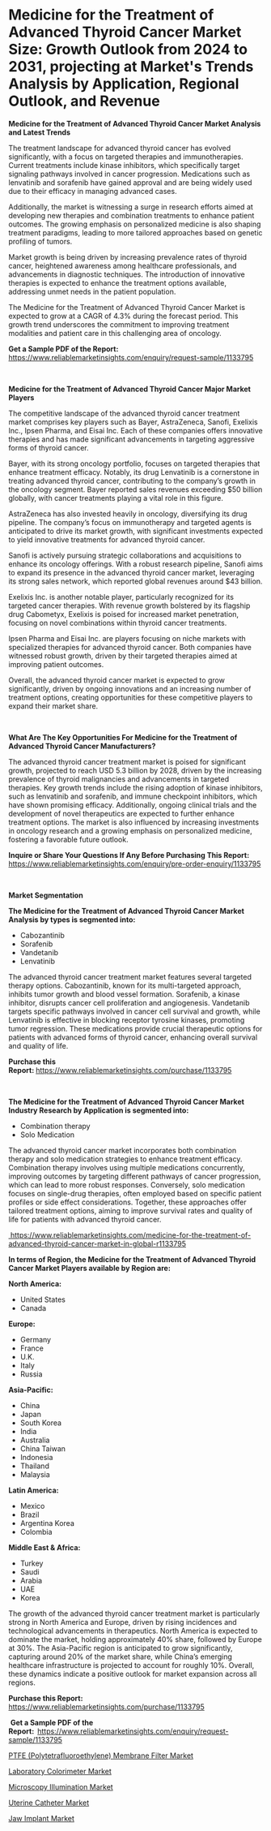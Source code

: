 <p><h1>Medicine for the Treatment of Advanced Thyroid Cancer Market Size: Growth Outlook from 2024 to 2031, projecting at Market's Trends Analysis by Application, Regional Outlook, and Revenue</h1></p><p><strong>Medicine for the Treatment of Advanced Thyroid Cancer Market Analysis and Latest Trends</strong></p>
<p><p>The treatment landscape for advanced thyroid cancer has evolved significantly, with a focus on targeted therapies and immunotherapies. Current treatments include kinase inhibitors, which specifically target signaling pathways involved in cancer progression. Medications such as lenvatinib and sorafenib have gained approval and are being widely used due to their efficacy in managing advanced cases. </p><p>Additionally, the market is witnessing a surge in research efforts aimed at developing new therapies and combination treatments to enhance patient outcomes. The growing emphasis on personalized medicine is also shaping treatment paradigms, leading to more tailored approaches based on genetic profiling of tumors. </p><p>Market growth is being driven by increasing prevalence rates of thyroid cancer, heightened awareness among healthcare professionals, and advancements in diagnostic techniques. The introduction of innovative therapies is expected to enhance the treatment options available, addressing unmet needs in the patient population. </p><p>The Medicine for the Treatment of Advanced Thyroid Cancer Market is expected to grow at a CAGR of 4.3% during the forecast period. This growth trend underscores the commitment to improving treatment modalities and patient care in this challenging area of oncology.</p></p>
<p><strong>Get a Sample PDF of the Report:&nbsp;</strong> <a href="https://www.reliablemarketinsights.com/enquiry/request-sample/1133795?utm_campaign=1355&utm_medium=2&utm_source=Github&utm_content=ia&utm_term=08102024&utm_id=medicine-for-the-treatment-of-advanced-thyroid-cancer">https://www.reliablemarketinsights.com/enquiry/request-sample/1133795</a></p>
<p>&nbsp;</p>
<p><strong>Medicine for the Treatment of Advanced Thyroid Cancer Major Market Players</strong></p>
<p><p>The competitive landscape of the advanced thyroid cancer treatment market comprises key players such as Bayer, AstraZeneca, Sanofi, Exelixis Inc., Ipsen Pharma, and Eisai Inc. Each of these companies offers innovative therapies and has made significant advancements in targeting aggressive forms of thyroid cancer.</p><p>Bayer, with its strong oncology portfolio, focuses on targeted therapies that enhance treatment efficacy. Notably, its drug Lenvatinib is a cornerstone in treating advanced thyroid cancer, contributing to the company’s growth in the oncology segment. Bayer reported sales revenues exceeding $50 billion globally, with cancer treatments playing a vital role in this figure.</p><p>AstraZeneca has also invested heavily in oncology, diversifying its drug pipeline. The company’s focus on immunotherapy and targeted agents is anticipated to drive its market growth, with significant investments expected to yield innovative treatments for advanced thyroid cancer.</p><p>Sanofi is actively pursuing strategic collaborations and acquisitions to enhance its oncology offerings. With a robust research pipeline, Sanofi aims to expand its presence in the advanced thyroid cancer market, leveraging its strong sales network, which reported global revenues around $43 billion.</p><p>Exelixis Inc. is another notable player, particularly recognized for its targeted cancer therapies. With revenue growth bolstered by its flagship drug Cabometyx, Exelixis is poised for increased market penetration, focusing on novel combinations within thyroid cancer treatments.</p><p>Ipsen Pharma and Eisai Inc. are players focusing on niche markets with specialized therapies for advanced thyroid cancer. Both companies have witnessed robust growth, driven by their targeted therapies aimed at improving patient outcomes.</p><p>Overall, the advanced thyroid cancer market is expected to grow significantly, driven by ongoing innovations and an increasing number of treatment options, creating opportunities for these competitive players to expand their market share.</p></p>
<p>&nbsp;</p>
<p><strong>What Are The Key Opportunities For Medicine for the Treatment of Advanced Thyroid Cancer Manufacturers?</strong></p>
<p><p>The advanced thyroid cancer treatment market is poised for significant growth, projected to reach USD 5.3 billion by 2028, driven by the increasing prevalence of thyroid malignancies and advancements in targeted therapies. Key growth trends include the rising adoption of kinase inhibitors, such as lenvatinib and sorafenib, and immune checkpoint inhibitors, which have shown promising efficacy. Additionally, ongoing clinical trials and the development of novel therapeutics are expected to further enhance treatment options. The market is also influenced by increasing investments in oncology research and a growing emphasis on personalized medicine, fostering a favorable future outlook.</p></p>
<p><strong>Inquire or Share Your Questions If Any Before Purchasing This Report:</strong> <a href="https://www.reliablemarketinsights.com/enquiry/pre-order-enquiry/1133795?utm_campaign=1355&utm_medium=2&utm_source=Github&utm_content=ia&utm_term=08102024&utm_id=medicine-for-the-treatment-of-advanced-thyroid-cancer">https://www.reliablemarketinsights.com/enquiry/pre-order-enquiry/1133795</a></p>
<p>&nbsp;</p>
<p><strong>Market Segmentation</strong></p>
<p><strong>The Medicine for the Treatment of Advanced Thyroid Cancer Market Analysis by types is segmented into:</strong></p>
<p><ul><li>Cabozantinib</li><li>Sorafenib</li><li>Vandetanib</li><li>Lenvatinib</li></ul></p>
<p><p>The advanced thyroid cancer treatment market features several targeted therapy options. Cabozantinib, known for its multi-targeted approach, inhibits tumor growth and blood vessel formation. Sorafenib, a kinase inhibitor, disrupts cancer cell proliferation and angiogenesis. Vandetanib targets specific pathways involved in cancer cell survival and growth, while Lenvatinib is effective in blocking receptor tyrosine kinases, promoting tumor regression. These medications provide crucial therapeutic options for patients with advanced forms of thyroid cancer, enhancing overall survival and quality of life.</p></p>
<p><strong>Purchase this Report:&nbsp;</strong><a href="https://www.reliablemarketinsights.com/purchase/1133795?utm_campaign=1355&utm_medium=2&utm_source=Github&utm_content=ia&utm_term=08102024&utm_id=medicine-for-the-treatment-of-advanced-thyroid-cancer">https://www.reliablemarketinsights.com/purchase/1133795</a></p>
<p>&nbsp;</p>
<p><strong>The Medicine for the Treatment of Advanced Thyroid Cancer Market Industry Research by Application is segmented into:</strong></p>
<p><ul><li>Combination therapy</li><li>Solo Medication</li></ul></p>
<p><p>The advanced thyroid cancer market incorporates both combination therapy and solo medication strategies to enhance treatment efficacy. Combination therapy involves using multiple medications concurrently, improving outcomes by targeting different pathways of cancer progression, which can lead to more robust responses. Conversely, solo medication focuses on single-drug therapies, often employed based on specific patient profiles or side effect considerations. Together, these approaches offer tailored treatment options, aiming to improve survival rates and quality of life for patients with advanced thyroid cancer.</p></p>
<p><a href="https://www.reliablemarketinsights.com/medicine-for-the-treatment-of-advanced-thyroid-cancer-market-in-global-r1133795?utm_campaign=1355&utm_medium=2&utm_source=Github&utm_content=ia&utm_term=08102024&utm_id=medicine-for-the-treatment-of-advanced-thyroid-cancer">&nbsp;https://www.reliablemarketinsights.com/medicine-for-the-treatment-of-advanced-thyroid-cancer-market-in-global-r1133795</a></p>
<p><strong>In terms of Region, the Medicine for the Treatment of Advanced Thyroid Cancer Market Players available by Region are:</strong></p>
<p>
    <p> <strong> North America: </strong>
        <ul>
            <li>United States</li>
            <li>Canada</li>
        </ul>
        </p> 
    <p> <strong> Europe: </strong>
        <ul>
            <li>Germany</li>
            <li>France</li>
            <li>U.K.</li>
            <li>Italy</li>
            <li>Russia</li>
        </ul>
        </p> 
    <p> <strong> Asia-Pacific: </strong>
        <ul>
            <li>China</li>
            <li>Japan</li>
            <li>South Korea</li>
            <li>India</li>
            <li>Australia</li>
            <li>China Taiwan</li>
            <li>Indonesia</li>
            <li>Thailand</li>
            <li>Malaysia</li>
        </ul>
        </p> 
    <p> <strong> Latin America: </strong>
        <ul>
            <li>Mexico</li>
            <li>Brazil</li>
            <li>Argentina Korea</li>
            <li>Colombia</li>
        </ul>
        </p> 
    <p> <strong> Middle East & Africa: </strong>
        <ul>
            <li>Turkey</li>
            <li>Saudi</li>
            <li>Arabia</li>
            <li>UAE</li>
            <li>Korea</li>
        </ul>
    </p>
    </p>
<p><p>The growth of the advanced thyroid cancer treatment market is particularly strong in North America and Europe, driven by rising incidences and technological advancements in therapeutics. North America is expected to dominate the market, holding approximately 40% share, followed by Europe at 30%. The Asia-Pacific region is anticipated to grow significantly, capturing around 20% of the market share, while China’s emerging healthcare infrastructure is projected to account for roughly 10%. Overall, these dynamics indicate a positive outlook for market expansion across all regions.</p></p>
<p><strong>Purchase this Report: </strong><a href="https://www.reliablemarketinsights.com/purchase/1133795?utm_campaign=1355&utm_medium=2&utm_source=Github&utm_content=ia&utm_term=08102024&utm_id=medicine-for-the-treatment-of-advanced-thyroid-cancer">https://www.reliablemarketinsights.com/purchase/1133795</a></p>
<p>&nbsp;<strong>Get a Sample PDF of the Report:&nbsp;&nbsp;</strong><a href="https://www.reliablemarketinsights.com/enquiry/request-sample/1133795?utm_campaign=1355&utm_medium=2&utm_source=Github&utm_content=ia&utm_term=08102024&utm_id=medicine-for-the-treatment-of-advanced-thyroid-cancer">https://www.reliablemarketinsights.com/enquiry/request-sample/1133795</a></p>
<p><strong></strong></p>
<p><p><a href="https://github.com/luckyshygirl/Market-Research-Report-List-6/blob/main/ptfe-polytetrafluoroethylene-membrane-filter-market.md?utm_campaign=1355&utm_medium=2&utm_source=Github&utm_content=ia&utm_term=08102024&utm_id=medicine-for-the-treatment-of-advanced-thyroid-cancer">PTFE (Polytetrafluoroethylene) Membrane Filter Market</a></p><p><a href="https://www.linkedin.com/pulse/strategic-forecast-laboratory-colorimeter-market-growth-trends-u5nbe?utm_campaign=1355&utm_medium=2&utm_source=Github&utm_content=ia&utm_term=08102024&utm_id=medicine-for-the-treatment-of-advanced-thyroid-cancer">Laboratory Colorimeter Market</a></p><p><a href="https://www.linkedin.com/pulse/global-microscopy-illumination-market-opportunities-forecast-ujwbe?utm_campaign=1355&utm_medium=2&utm_source=Github&utm_content=ia&utm_term=08102024&utm_id=medicine-for-the-treatment-of-advanced-thyroid-cancer">Microscopy Illumination Market</a></p><p><a href="https://www.linkedin.com/pulse/uterine-catheter-market-global-share-ranking-overall-5x6oe?utm_campaign=1355&utm_medium=2&utm_source=Github&utm_content=ia&utm_term=08102024&utm_id=medicine-for-the-treatment-of-advanced-thyroid-cancer">Uterine Catheter Market</a></p><p><a href="https://www.linkedin.com/pulse/global-jaw-implant-market-opportunities-forecast-period-orpte?utm_campaign=1355&utm_medium=2&utm_source=Github&utm_content=ia&utm_term=08102024&utm_id=medicine-for-the-treatment-of-advanced-thyroid-cancer">Jaw Implant Market</a></p></p>